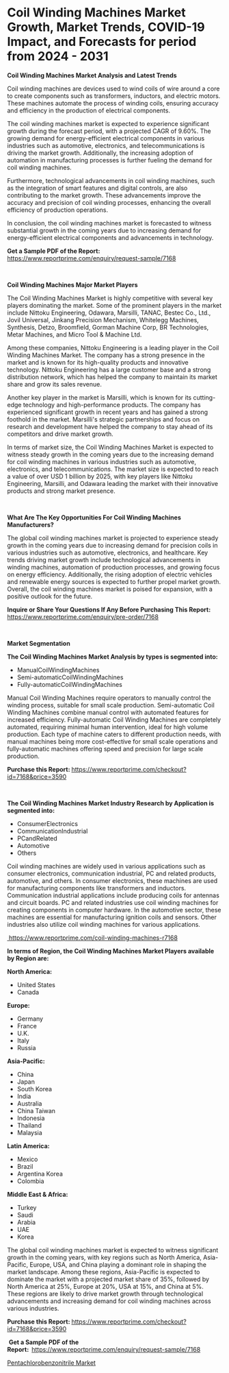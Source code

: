 <p><h1>Coil Winding Machines Market Growth, Market Trends, COVID-19 Impact, and Forecasts for period from 2024 - 2031</h1></p><p><strong>Coil Winding Machines Market Analysis and Latest Trends</strong></p>
<p><p>Coil winding machines are devices used to wind coils of wire around a core to create components such as transformers, inductors, and electric motors. These machines automate the process of winding coils, ensuring accuracy and efficiency in the production of electrical components.</p><p>The coil winding machines market is expected to experience significant growth during the forecast period, with a projected CAGR of 9.60%. The growing demand for energy-efficient electrical components in various industries such as automotive, electronics, and telecommunications is driving the market growth. Additionally, the increasing adoption of automation in manufacturing processes is further fueling the demand for coil winding machines.</p><p>Furthermore, technological advancements in coil winding machines, such as the integration of smart features and digital controls, are also contributing to the market growth. These advancements improve the accuracy and precision of coil winding processes, enhancing the overall efficiency of production operations.</p><p>In conclusion, the coil winding machines market is forecasted to witness substantial growth in the coming years due to increasing demand for energy-efficient electrical components and advancements in technology.</p></p>
<p><strong>Get a Sample PDF of the Report:&nbsp;</strong> <a href="https://www.reportprime.com/enquiry/request-sample/7168">https://www.reportprime.com/enquiry/request-sample/7168</a></p>
<p>&nbsp;</p>
<p><strong>Coil Winding Machines Major Market Players</strong></p>
<p><p>The Coil Winding Machines Market is highly competitive with several key players dominating the market. Some of the prominent players in the market include Nittoku Engineering, Odawara, Marsilli, TANAC, Bestec Co., Ltd., Jovil Universal, Jinkang Precision Mechanism, Whitelegg Machines, Synthesis, Detzo, Broomfield, Gorman Machine Corp, BR Technologies, Metar Machines, and Micro Tool & Machine Ltd.</p><p>Among these companies, Nittoku Engineering is a leading player in the Coil Winding Machines Market. The company has a strong presence in the market and is known for its high-quality products and innovative technology. Nittoku Engineering has a large customer base and a strong distribution network, which has helped the company to maintain its market share and grow its sales revenue.</p><p>Another key player in the market is Marsilli, which is known for its cutting-edge technology and high-performance products. The company has experienced significant growth in recent years and has gained a strong foothold in the market. Marsilli's strategic partnerships and focus on research and development have helped the company to stay ahead of its competitors and drive market growth.</p><p>In terms of market size, the Coil Winding Machines Market is expected to witness steady growth in the coming years due to the increasing demand for coil winding machines in various industries such as automotive, electronics, and telecommunications. The market size is expected to reach a value of over USD 1 billion by 2025, with key players like Nittoku Engineering, Marsilli, and Odawara leading the market with their innovative products and strong market presence.</p></p>
<p>&nbsp;</p>
<p><strong>What Are The Key Opportunities For Coil Winding Machines Manufacturers?</strong></p>
<p><p>The global coil winding machines market is projected to experience steady growth in the coming years due to increasing demand for precision coils in various industries such as automotive, electronics, and healthcare. Key trends driving market growth include technological advancements in winding machines, automation of production processes, and growing focus on energy efficiency. Additionally, the rising adoption of electric vehicles and renewable energy sources is expected to further propel market growth. Overall, the coil winding machines market is poised for expansion, with a positive outlook for the future.</p></p>
<p><strong>Inquire or Share Your Questions If Any Before Purchasing This Report:</strong> <a href="https://www.reportprime.com/enquiry/pre-order/7168">https://www.reportprime.com/enquiry/pre-order/7168</a></p>
<p>&nbsp;</p>
<p><strong>Market Segmentation</strong></p>
<p><strong>The Coil Winding Machines Market Analysis by types is segmented into:</strong></p>
<p><ul><li>ManualCoilWindingMachines</li><li>Semi-automaticCoilWindingMachines</li><li>Fully-automaticCoilWindingMachines</li></ul></p>
<p><p>Manual Coil Winding Machines require operators to manually control the winding process, suitable for small scale production. Semi-automatic Coil Winding Machines combine manual control with automated features for increased efficiency. Fully-automatic Coil Winding Machines are completely automated, requiring minimal human intervention, ideal for high volume production. Each type of machine caters to different production needs, with manual machines being more cost-effective for small scale operations and fully-automatic machines offering speed and precision for large scale production.</p></p>
<p><strong>Purchase this Report:&nbsp;</strong><a href="https://www.reportprime.com/checkout?id=7168&price=3590">https://www.reportprime.com/checkout?id=7168&price=3590</a></p>
<p>&nbsp;</p>
<p><strong>The Coil Winding Machines Market Industry Research by Application is segmented into:</strong></p>
<p><ul><li>ConsumerElectronics</li><li>CommunicationIndustrial</li><li>PCandRelated</li><li>Automotive</li><li>Others</li></ul></p>
<p><p>Coil winding machines are widely used in various applications such as consumer electronics, communication industrial, PC and related products, automotive, and others. In consumer electronics, these machines are used for manufacturing components like transformers and inductors. Communication industrial applications include producing coils for antennas and circuit boards. PC and related industries use coil winding machines for creating components in computer hardware. In the automotive sector, these machines are essential for manufacturing ignition coils and sensors. Other industries also utilize coil winding machines for various applications.</p></p>
<p><a href="https://www.reportprime.com/coil-winding-machines-r7168">&nbsp;https://www.reportprime.com/coil-winding-machines-r7168</a></p>
<p><strong>In terms of Region, the Coil Winding Machines Market Players available by Region are:</strong></p>
<p>
    <p> <strong> North America: </strong>
        <ul>
            <li>United States</li>
            <li>Canada</li>
        </ul>
        </p> 
    <p> <strong> Europe: </strong>
        <ul>
            <li>Germany</li>
            <li>France</li>
            <li>U.K.</li>
            <li>Italy</li>
            <li>Russia</li>
        </ul>
        </p> 
    <p> <strong> Asia-Pacific: </strong>
        <ul>
            <li>China</li>
            <li>Japan</li>
            <li>South Korea</li>
            <li>India</li>
            <li>Australia</li>
            <li>China Taiwan</li>
            <li>Indonesia</li>
            <li>Thailand</li>
            <li>Malaysia</li>
        </ul>
        </p> 
    <p> <strong> Latin America: </strong>
        <ul>
            <li>Mexico</li>
            <li>Brazil</li>
            <li>Argentina Korea</li>
            <li>Colombia</li>
        </ul>
        </p> 
    <p> <strong> Middle East & Africa: </strong>
        <ul>
            <li>Turkey</li>
            <li>Saudi</li>
            <li>Arabia</li>
            <li>UAE</li>
            <li>Korea</li>
        </ul>
    </p>
    </p>
<p><p>The global coil winding machines market is expected to witness significant growth in the coming years, with key regions such as North America, Asia-Pacific, Europe, USA, and China playing a dominant role in shaping the market landscape. Among these regions, Asia-Pacific is expected to dominate the market with a projected market share of 35%, followed by North America at 25%, Europe at 20%, USA at 15%, and China at 5%. These regions are likely to drive market growth through technological advancements and increasing demand for coil winding machines across various industries.</p></p>
<p><strong>Purchase this Report: </strong><a href="https://www.reportprime.com/checkout?id=7168&price=3590">https://www.reportprime.com/checkout?id=7168&price=3590</a></p>
<p>&nbsp;<strong>Get a Sample PDF of the Report:&nbsp;&nbsp;</strong><a href="https://www.reportprime.com/enquiry/request-sample/7168">https://www.reportprime.com/enquiry/request-sample/7168</a></p>
<p><strong></strong></p>
<p><p><a href="https://fearless-okapi-6c8.notion.site/Pentachlorobenzonitrile-Market-Research-Report-The-Key-To-Successful-Business-Strategy-Forecasted-f-9498d1c99bed4b3fb444924300f7f5ce">Pentachlorobenzonitrile Market</a></p></p>
